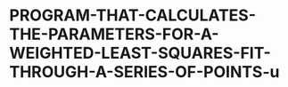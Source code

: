 # PROGRAM-THAT-CALCULATES-THE-PARAMETERS-FOR-A-WEIGHTED-LEAST-SQUARES-FIT-THROUGH-A-SERIES-OF-POINTS-u